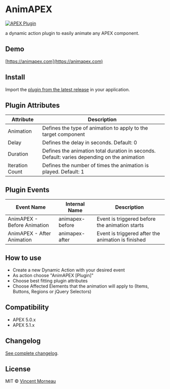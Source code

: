 # AnimAPEX
[![APEX Plugin](https://cdn.rawgit.com/Dani3lSun/apex-github-badges/b7e95341/badges/apex-plugin-badge.svg)](https://cdn.rawgit.com/Dani3lSun/apex-github-badges)

a dynamic action plugin to easily animate any APEX component.

## Demo
[https://animapex.com](https://animapex.com)

## Install
Import the [plugin from the latest release](https://github.com/vincentmorneau/animapex/releases/latest) in your application.

## Plugin Attributes
Attribute | Description
--- | ---
Animation | Defines the type of animation to apply to the target component
Delay | Defines the delay in seconds. Default: 0
Duration | Defines the animation total duration in seconds. Default: varies depending on the animation
Iteration Count | Defines the number of times the animation is played. Default: 1

## Plugin Events
Event Name | Internal Name | Description
--- | --- | ---
AnimAPEX - Before Animation | animapex-before | Event is triggered before the animation starts
AnimAPEX - After Animation | animapex-after | Event is triggered after the animation is finished

## How to use
- Create a new Dynamic Action with your desired event
- As action choose "AnimAPEX [Plugin]"
- Choose best fitting plugin attributes
- Choose Affected Elements that the animation will apply to (Items, Buttons, Regions or jQuery Selectors)

## Compatibility
- APEX 5.0.x
- APEX 5.1.x

## Changelog
[See complete changelog](changelog.md).

## License
MIT © [Vincent Morneau](http://vmorneau.me)
